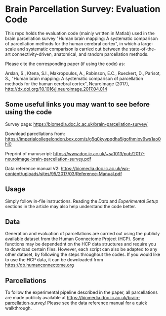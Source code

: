 # Brain Parcellation Survey: Evaluation Code
This repo holds the evaluation code (mainly written in Matlab) used in the brain parcellation survey "Human brain mapping: 
A systematic comparison of parcellation methods for the human cerebral cortex", in which a large-scale and systematic 
comparison is carried out between the state-of-the-art connectivity-driven, anatomical, and random parcellation methods. 

Please cite the corresponding paper (if using the code) as: 

Arslan, S., Ktena, S.I., Makropoulos, A., Robinson, E.C., Rueckert, D., Parisot, S., "Human brain mapping: A systematic 
comparison of parcellation methods for the human cerebral cortex", NeuroImage (2017), http://dx.doi.org/10.1016/j.neuroimage.2017.04.014

## Some useful links you may want to see before using the code 

Survey page: https://biomedia.doc.ic.ac.uk/brain-parcellation-survey/

Download parcellations from: https://imperialcollegelondon.box.com/s/g5q0kyvpqdha5jgofhmiov9ws1ao0hi0

Preprint of manuscript: https://www.doc.ic.ac.uk/~sa1013/pub/2017-neuroimage-brain-parcellation-survey.pdf

Data reference manual V2: https://biomedia.doc.ic.ac.uk/wp-content/uploads/sites/95/2017/03/Reference-Manual.pdf 

## Usage

Simply follow in-file instructions. Reading the _Data_ and _Experimental Setup_ sections in the article may also 
help understand the code better.

## Data
Generation and evaluation of parcellations are carried out using the publicly available dataset from the Human Connectome 
Project (HCP). Some functions may be dependednt on the HCP data structures and require you to download certain files. 
However, each script can also be adapted to any other dataset, by following the steps throughout the codes. If you would like 
to use the HCP data, it can be downloaded from https://db.humanconnectome.org 

## Parcellations
To follow the experimental pipeline described in the paper, all parcellations are made publicly available at
https://biomedia.doc.ic.ac.uk/brain-parcellation-survey/ Please see the data reference manual for a quick walkthrough.



